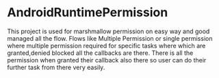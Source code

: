 # AndroidRuntimePermission
This project is used for marshmallow permission on easy way and good managed all the flow. Flows like Multiple Permission or single permission where multiple permission required for specific tasks where which are granted,denied blocked all the callbacks are there. There is all the permission when granted their callback also there so user can do their further task from there very easily.
